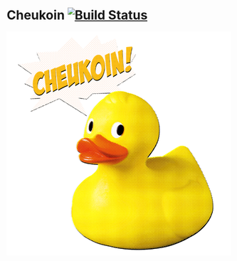 Cheukoin [![Build Status](https://travis-ci.org/Cheukoin/cheukoin.svg)](https://travis-ci.org/Cheukoin/cheukoin)
========

![Cheukoin](https://raw.githubusercontent.com/Cheukoin/cheukoin/master/Cheukoin/Resources/cheukoin.png)
